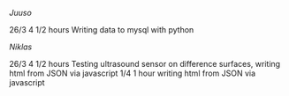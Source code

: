 *Juuso*

26/3 4 1/2 hours Writing data to mysql with python

*Niklas*

26/3 4 1/2 hours Testing ultrasound sensor on difference surfaces, writing html from JSON via javascript
1/4  1 hour writing html from JSON via javascript 
